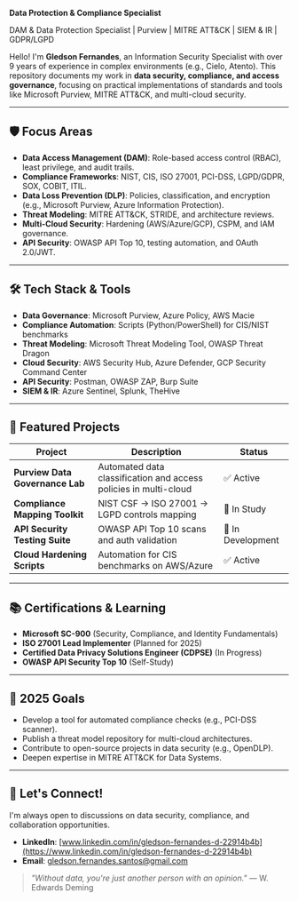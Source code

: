 **Data Protection & Compliance Specialist**  

DAM &amp; Data Protection Specialist | Purview | MITRE ATT&amp;CK | SIEM &amp; IR | GDPR/LGPD

Hello! I'm **Gledson Fernandes**, an Information Security Specialist with over 9 years of experience in complex environments (e.g., Cielo, Atento). This repository documents my work in **data security, compliance, and access governance**, focusing on practical implementations of standards and tools like Microsoft Purview, MITRE ATT&CK, and multi-cloud security.

---

## 🛡️ Focus Areas  
- **Data Access Management (DAM)**: Role-based access control (RBAC), least privilege, and audit trails.  
- **Compliance Frameworks**: NIST, CIS, ISO 27001, PCI-DSS, LGPD/GDPR, SOX, COBIT, ITIL.  
- **Data Loss Prevention (DLP)**: Policies, classification, and encryption (e.g., Microsoft Purview, Azure Information Protection).  
- **Threat Modeling**: MITRE ATT&CK, STRIDE, and architecture reviews.  
- **Multi-Cloud Security**: Hardening (AWS/Azure/GCP), CSPM, and IAM governance.  
- **API Security**: OWASP API Top 10, testing automation, and OAuth 2.0/JWT.  

---

## 🛠️ Tech Stack & Tools  
- **Data Governance**: Microsoft Purview, Azure Policy, AWS Macie  
- **Compliance Automation**: Scripts (Python/PowerShell) for CIS/NIST benchmarks  
- **Threat Modeling**: Microsoft Threat Modeling Tool, OWASP Threat Dragon  
- **Cloud Security**: AWS Security Hub, Azure Defender, GCP Security Command Center  
- **API Security**: Postman, OWASP ZAP, Burp Suite  
- **SIEM & IR**: Azure Sentinel, Splunk, TheHive  

---

## 📂 Featured Projects  
| Project | Description | Status |  
|---------|-------------|--------|  
| **Purview Data Governance Lab** | Automated data classification and access policies in multi-cloud | ✅ Active |  
| **Compliance Mapping Toolkit** | NIST CSF → ISO 27001 → LGPD controls mapping | 📖 In Study |  
| **API Security Testing Suite** | OWASP API Top 10 scans and auth validation | 🚧 In Development |  
| **Cloud Hardening Scripts** | Automation for CIS benchmarks on AWS/Azure | ✅ Active |  

---

## 📚 Certifications & Learning  
- **Microsoft SC-900** (Security, Compliance, and Identity Fundamentals)  
- **ISO 27001 Lead Implementer** (Planned for 2025)  
- **Certified Data Privacy Solutions Engineer (CDPSE)** (In Progress)  
- **OWASP API Security Top 10** (Self-Study)  

---

## 🎯 2025 Goals  
- Develop a tool for automated compliance checks (e.g., PCI-DSS scanner).  
- Publish a threat model repository for multi-cloud architectures.  
- Contribute to open-source projects in data security (e.g., OpenDLP).  
- Deepen expertise in MITRE ATT&CK for Data Systems.  

---

## 🤝 Let's Connect!  
I'm always open to discussions on data security, compliance, and collaboration opportunities.  

- **LinkedIn**: [www.linkedin.com/in/gledson-fernandes-d-22914b4b](https://www.linkedin.com/in/gledson-fernandes-d-22914b4b)  
- **Email**: gledson.fernandes.santos@gmail.com  

> *"Without data, you're just another person with an opinion."* — W. Edwards Deming  
